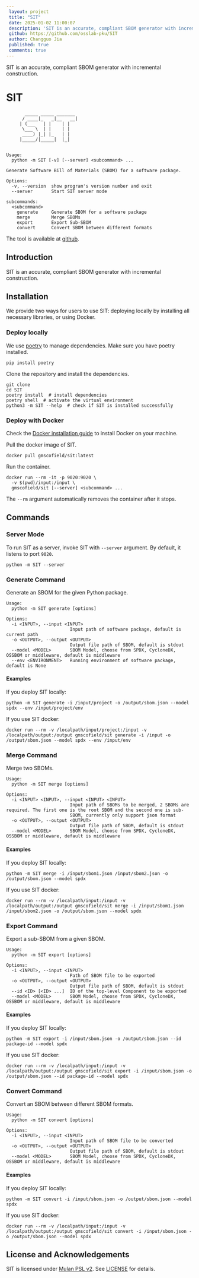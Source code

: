 ```yaml
---
 layout: project
 title: "SIT"
 date: 2025-01-02 11:00:07
 description: 'SIT is an accurate, compliant SBOM generator with incremental construction.'
 github: https://github.com/osslab-pku/SIT
 author: Changguo Jia
 published: true
 comments: true
---
```


SIT is an accurate, compliant SBOM generator with incremental construction.

# SIT

```
       _____ _____ _______ 
      / ____|_   _|__   __|
     | (___   | |    | |   
      \___ \  | |    | |   
      ____) |_| |_   | |   
     |_____/|_____|  |_|   
            

Usage:
  python -m SIT [-v] [--server] <subcommand> ...

Generate Software Bill of Materials (SBOM) for a software package.

Options:
  -v, --version  show program's version number and exit
  --server       Start SIT server mode

subcommands:
  <subcommand>
    generate     Generate SBOM for a software package
    merge        Merge SBOMs
    export       Export Sub-SBOM
    convert      Convert SBOM between different formats
```

The tool is available at [github](https://github.com/osslab-pku/SIT).

## Introduction

SIT is an accurate, compliant SBOM generator with incremental construction.

## Installation

We provide two ways for users to use SIT: deploying locally by installing all necessary libraries, or using Docker.

### Deploy locally

We use [poetry](https://python-poetry.org/) to manage dependencies. Make sure you have poetry installed.

```shell
pip install poetry
```

Clone the repository and install the dependencies.

```shell
git clone 
cd SIT
poetry install  # install dependencies
poetry shell  # activate the virtual environment
python3 -m SIT --help  # check if SIT is installed successfully
```

### Deploy with Docker

Check the [Docker installation guide](https://docs.docker.com/get-docker/) to install Docker on your machine.

Pull the docker image of SIT.
```shell
docker pull gmscofield/sit:latest
```

Run the container.
```shell
docker run --rm -it -p 9020:9020 \
  -v $(pwd)/input:/input \
  gmscofield/sit [--server] <subcommand> ...
```

The `--rm` argument automatically removes the container after it stops.

## Commands

### Server Mode

To run SIT as a server, invoke SIT with `--server` argument. By default, it listens to port `9020`.

```shell
python -m SIT --server
```

### Generate Command

Generate an SBOM for the given Python package.

```shell
Usage:
  python -m SIT generate [options]

Options:
  -i <INPUT>, --input <INPUT>
                        Input path of software package, default is current path
  -o <OUTPUT>, --output <OUTPUT>
                        Output file path of SBOM, default is stdout
  --model <MODEL>       SBOM Model, choose from SPDX, CycloneDX, OSSBOM or middleware, default is middleware
  --env <ENVIRONMENT>   Running environment of software package, default is None
```

#### Examples

If you deploy SIT locally:
```shell
python -m SIT generate -i /input/project -o /output/sbom.json --model spdx --env /input/project/env
```

If you use SIT docker:
```shell
docker run --rm -v /localpath/input/project:/input -v /localpath/output:/output gmscofield/sit generate -i /input -o /output/sbom.json --model spdx --env /input/env
```

### Merge Command

Merge two SBOMs.

```shell
Usage:
  python -m SIT merge [options]

Options:
  -i <INPUT> <INPUT>, --input <INPUT> <INPUT>
                        Input path of SBOMs to be merged, 2 SBOMs are required. The first one is the root SBOM and the second one is sub-
                        SBOM, currently only support json format
  -o <OUTPUT>, --output <OUTPUT>
                        Output file path of SBOM, default is stdout
  --model <MODEL>       SBOM Model, choose from SPDX, CycloneDX, OSSBOM or middleware, default is middleware
```

#### Examples

If you deploy SIT locally:
```shell
python -m SIT merge -i /input/sbom1.json /input/sbom2.json -o /output/sbom.json --model spdx
```

If you use SIT docker:
```shell
docker run --rm -v /localpath/input:/input -v /localpath/output:/output gmscofield/sit merge -i /input/sbom1.json /input/sbom2.json -o /output/sbom.json --model spdx
```

### Export Command

Export a sub-SBOM from a given SBOM.

```shell
Usage:
  python -m SIT export [options]

Options:
  -i <INPUT>, --input <INPUT>
                        Path of SBOM file to be exported
  -o <OUTPUT>, --output <OUTPUT>
                        Output file path of SBOM, default is stdout
  --id <ID> [<ID> ...]  ID of the top-level Component to be exported
  --model <MODEL>       SBOM Model, choose from SPDX, CycloneDX, OSSBOM or middleware, default is middleware
```

#### Examples

If you deploy SIT locally:
```shell
python -m SIT export -i /input/sbom.json -o /output/sbom.json --id package-id --model spdx
```

If you use SIT docker:
```shell
docker run --rm -v /localpath/input:/input -v /localpath/output:/output gmscofield/sit export -i /input/sbom.json -o /output/sbom.json --id package-id --model spdx
```

### Convert Command

Convert an SBOM between different SBOM formats.

```shell
Usage:
  python -m SIT convert [options]

Options:
  -i <INPUT>, --input <INPUT>
                        Input path of SBOM file to be converted
  -o <OUTPUT>, --output <OUTPUT>
                        Output file path of SBOM, default is stdout
  --model <MODEL>       SBOM Model, choose from SPDX, CycloneDX, OSSBOM or middleware, default is middleware
```

#### Examples

If you deploy SIT locally:
```shell
python -m SIT convert -i /input/sbom.json -o /output/sbom.json --model spdx
```

If you use SIT docker:
```shell
docker run --rm -v /localpath/input:/input -v /localpath/output:/output gmscofield/sit convert -i /input/sbom.json -o /output/sbom.json --model spdx
```

## License and Acknowledgements

SIT is licensed under [Mulan PSL v2](http://license.coscl.org.cn/MulanPubL-2.0/). See [LICENSE](https://github.com/osslab-pku/SIT/blob/master/LICENSE) for details.
